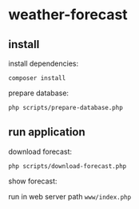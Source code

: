 # weather-forecast

## install

install dependencies:
```
composer install
```

prepare database:
```
php scripts/prepare-database.php
```

## run application

download forecast:
```
php scripts/download-forecast.php
```

show forecast:

run in web server path `www/index.php`
